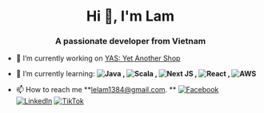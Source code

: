 <h1 align="center">Hi 👋, I'm Lam</h1>
<h3 align="center">A passionate developer from Vietnam</h3>

- 🔭 I’m currently working on [YAS: Yet Another Shop](https://github.com/nashtech-garage/yas)

- 🌱 I’m currently learning: **![Java](https://img.shields.io/badge/java-%23ED8B00.svg?style=flat&logo=java&logoColor=white) ,  ![Scala](https://img.shields.io/badge/scala-%23DC322F.svg?style=flat&logo=scala&logoColor=white) , ![Next JS](https://img.shields.io/badge/Next-black?style=flat&logo=next.js&logoColor=white) , ![React](https://img.shields.io/badge/react-%2320232a.svg?style=flat&logo=react&logoColor=%2361DAFB) , ![AWS](https://img.shields.io/badge/AWS-%23FF9900.svg?style=flat&logo=amazon-aws&logoColor=white)**

- 📫 How to reach me **lelam1384@gmail.com. **
[![Facebook](https://img.shields.io/badge/Facebook-%231877F2.svg?logo=Facebook&logoColor=white)](https://www.facebook.com/profile.php?id=100004525996456)
[![LinkedIn](https://img.shields.io/badge/LinkedIn-%230077B5.svg?logo=linkedin&logoColor=white)](https://www.linkedin.com/in/lam-le-cam-hoang-59384a242/)
 [![TikTok](https://img.shields.io/badge/TikTok-%23000000.svg?logo=TikTok&logoColor=white)](https://www.tiktok.com/@lamextension)


  
<!-- Proudly created with GPRM ( https://gprm.itsvg.in ) -->

